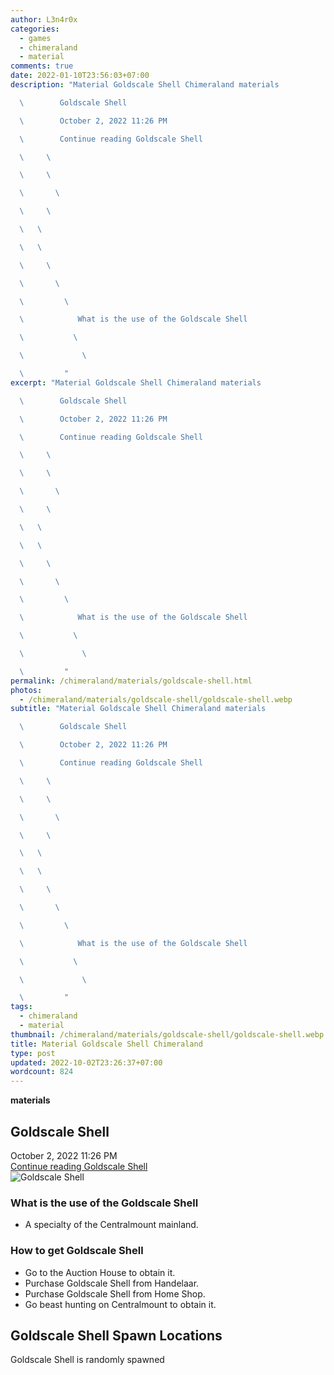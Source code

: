 ```yaml
---
author: L3n4r0x
categories:
  - games
  - chimeraland
  - material
comments: true
date: 2022-01-10T23:56:03+07:00
description: "Material Goldscale Shell Chimeraland materials

  \        Goldscale Shell

  \        October 2, 2022 11:26 PM

  \        Continue reading Goldscale Shell

  \     \ 

  \     \ 

  \       \ 

  \     \ 

  \   \ 

  \   \ 

  \     \ 

  \       \ 

  \         \ 

  \            What is the use of the Goldscale Shell

  \           \ 

  \             \ 

  \         "
excerpt: "Material Goldscale Shell Chimeraland materials

  \        Goldscale Shell

  \        October 2, 2022 11:26 PM

  \        Continue reading Goldscale Shell

  \     \ 

  \     \ 

  \       \ 

  \     \ 

  \   \ 

  \   \ 

  \     \ 

  \       \ 

  \         \ 

  \            What is the use of the Goldscale Shell

  \           \ 

  \             \ 

  \         "
permalink: /chimeraland/materials/goldscale-shell.html
photos:
  - /chimeraland/materials/goldscale-shell/goldscale-shell.webp
subtitle: "Material Goldscale Shell Chimeraland materials

  \        Goldscale Shell

  \        October 2, 2022 11:26 PM

  \        Continue reading Goldscale Shell

  \     \ 

  \     \ 

  \       \ 

  \     \ 

  \   \ 

  \   \ 

  \     \ 

  \       \ 

  \         \ 

  \            What is the use of the Goldscale Shell

  \           \ 

  \             \ 

  \         "
tags:
  - chimeraland
  - material
thumbnail: /chimeraland/materials/goldscale-shell/goldscale-shell.webp
title: Material Goldscale Shell Chimeraland
type: post
updated: 2022-10-02T23:26:37+07:00
wordcount: 824
---
```


<link
  rel="stylesheet"
  href="https://rawcdn.githack.com/dimaslanjaka/Web-Manajemen/870a349/css/bootstrap-5-3-0-alpha3-wrapper.css"
/>
<section id="bootstrap-wrapper">
  <div data-bs-theme="dark">
    <div
      class="row g-0 border rounded overflow-hidden flex-md-row mb-4 shadow-sm position-relative bg-dark text-light"
    >
      <div class="col p-4 d-flex flex-column position-static">
        <strong class="d-inline-block mb-2 text-success">materials</strong>
        <h2 class="mb-0">Goldscale Shell</h2>
        <div class="mb-1 text-muted">October 2, 2022 11:26 PM</div>
        <a
          href="/chimeraland/materials/goldscale-shell.html"
          class="stretched-link d-none text-primary"
          >Continue reading Goldscale Shell</a
        >
      </div>
      <div class="col-auto d-none d-md-block d-lg-block">
        <img
          src="https://www.webmanajemen.com/chimeraland/materials/goldscale-shell/goldscale-shell.webp"
          alt="Goldscale Shell"
        />
      </div>
    </div>
    <div class="row">
      <div class="col-lg-6 col-12 mb-2">
        <div class="card">
          <div class="card-body">
            <h3 class="card-title">What is the use of the Goldscale Shell</h3>
            <div class="card-text">
              <ul>
                <li>A specialty of the Centralmount mainland.</li>
              </ul>
            </div>
          </div>
        </div>
      </div>
      <div class="col-lg-6 col-12 mb-2">
        <div class="card">
          <div class="card-body">
            <h3 class="card-title">How to get Goldscale Shell</h3>
            <div class="card-text">
              <ul>
                <li>Go to the Auction House to obtain it.</li>
                <li>Purchase Goldscale Shell from Handelaar.</li>
                <li>Purchase Goldscale Shell from Home Shop.</li>
                <li>Go beast hunting on Centralmount to obtain it.</li>
              </ul>
            </div>
          </div>
        </div>
      </div>
      <div class="col-12 mb-2">
        <h2>Goldscale Shell Spawn Locations</h2>
        <p>Goldscale Shell is randomly spawned</p>
      </div>
    </div>
  </div>
</section>
